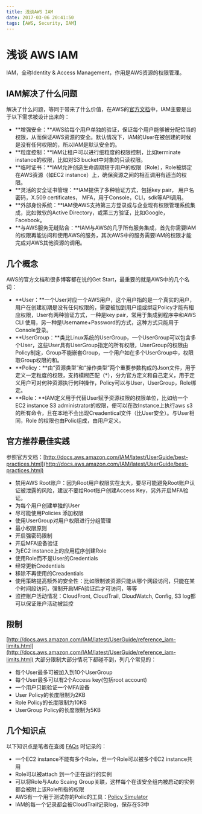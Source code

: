 ```yaml
---
title: 浅谈AWS IAM
date: 2017-03-06 20:41:50
tags: [AWS, Security, IAM]
---
```


# 浅谈 AWS IAM

IAM，全称Identity & Access Management，作用是AWS资源的权限管理。

## IAM解决了什么问题

解决了什么问题，等同于带来了什么价值，在AWS的[官方文档](https://aws.amazon.com/iam/details/)中，IAM主要是出于以下需求被设计出来的：

 - **增强安全：**AWS给每个用户单独的验证，保证每个用户能够被分配恰当的权限，从而保证AWS资源的安全。默认情况下，IAM的User在被创建的时候是没有任何权限的，所以IAM是默认安全的。
 - **粒度控制：**IAM让租户可以进行细粒度的权限控制，比如terminate instance的权限，比如对S3 bucket中对象的只读权限。
 - **临时证书：**IAM允许创造生命周期短于用户的权限（Role），Role被绑定在AWS资源（如EC2 instance）上，确保资源之间的相互调用有适当的权限。
 - **灵活的安全证书管理：**IAM提供了多种验证方式，包括key pair， 用户名密码，X.509 certificates， MFA，用于Console，CLI，sdk等API调用。
 - **外部身份系统：**IAM使AWS支持第三方登录或与企业现有权限管理系统集成，比如微软的Active Directory，或第三方验证，比如Google，Facebook。
 - **与AWS服务无缝贴合：**IAM与AWS的几乎所有服务集成，首先你需要IAM的权限再能访问和使用AWS的服务，其次AWS中的服务需要IAM的权限才能完成对AWS其他资源的调用。

## 几个概念

AWS的官方文档和很多博客都在说的Get Start，最重要的就是AWS中的几个名词：

 - **User：**一个User对应一个AWS用户，这个用户指的是一个真实的用户，用户在创建初期是没有任何权限的，需要被加到用户组或绑定Policy才能有相应权限，User有两种验证方式，一种是key pair，常用于集成到程序中和AWS CLI 使用，另一种是Username+Password的方式，这种方式只能用于Console登录。
 - **UserGroup：**类比Linux系统的UserGroup，一个UserGroup可以包含多个User，这些User具有UserGroup指定的所有权限，UserGroup的权限由Policy制定，Group不能嵌套Group，一个用户如在多个UserGroup中，权限取Group权限的和。
 - **Policy：**由“资源类型”和“操作类型”两个重要参数构成的Json文件，用于定义一定粒度的权限，支持模糊匹配（*），分为官方定义和自己定义，用于定义用户可对何种资源执行何种操作，Policy可以与User，UserGroup，Role绑定。
 - **Role：**IAM定义用于代替User赋予资源权限的权限单位，比如给一个EC2 instance S3 administrator的权限，便可以在改Instance上执行aws s3的所有命令，且在本地不会出现Creadentical文件（比User安全）。与User相同，Role 的权限也由Polic组成，由用户定义。

## 官方推荐最佳实践

参照官方文档：[http://docs.aws.amazon.com/IAM/latest/UserGuide/best-practices.html](http://docs.aws.amazon.com/IAM/latest/UserGuide/best-practices.html)

 - 禁用AWS Root账户：因为Root用户权限实在太大，要尽可能避免Root账户认证被泄露的风险，建议不要给Root账户创建Access Key，另外开启MFA验证。
 - 为每个用户创建单独的User
 - 尽可能使用Policies 添加权限
 - 使用UserGroup对用户权限进行分组管理
 - 最小权限原则
 - 开启强密码限制
 - 开启MFA设备验证
 - 为EC2 instance上的应用程序创建Role
 - 使用Role而不是User的Credentials
 - 经常更新Credentials
 - 移除不再使用的Creadentials
 - 使用策略提高额外的安全性：比如限制该资源只能从哪个网段访问，只能在某个时间段访问，强制开启MFA验证后才可访问，等等
 - 监控账户活动情况：CloudFront, CloudTrail, CloudWatch, Config, S3 log都可以保证账户活动被监控

## 限制

[http://docs.aws.amazon.com/IAM/latest/UserGuide/reference_iam-limits.html](http://docs.aws.amazon.com/IAM/latest/UserGuide/reference_iam-limits.html)
大部分限制大部分情况下都碰不到，列几个常见的：

 - 每个User最多可被加入到10个UserGroup
 - 每个User最多可以有2个Access key(包括root account)
 - 一个用户只能验证一个MFA设备
 - User Policy的长度限制为2KB
 - Role Policy的长度限制为10KB
 - UserGroup Policy的长度限制为5KB
 
## 几个知识点

以下知识点是笔者在查阅 [FAQs](https://aws.amazon.com/iam/faqs/) 时记录的：

 - 一个EC2 instance不能有多个Role，但一个Role可以被多个EC2 instance共用
 - Role可以被attach 到一个正在运行的实例
 - 可以将Role与Auto Scaing Group关联，这样每个在该安全组内被启动的实例都会被附上该Role所指的权限
 - AWS有一个用于测试你的Polic的工具：[Policy Simulator](https://policysim.aws.amazon.com/)
 - IAM的每一个记录都会被CloudTrail记录log，保存在S3中